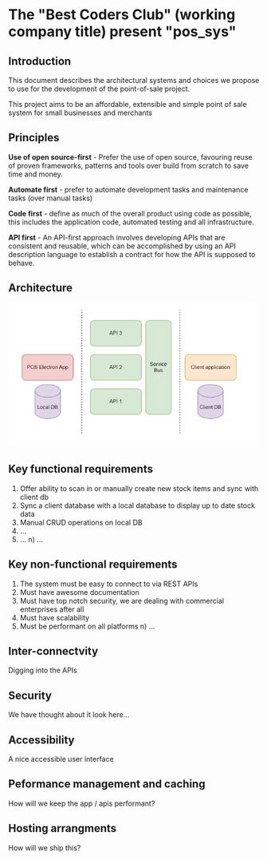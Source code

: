 # The "Best Coders Club" (working company title) present "pos_sys"

## Introduction

This document describes the architectural systems and choices we propose to use for the development of the point-of-sale project.

This project aims to be an affordable, extensible and simple point of sale system for small businesses and merchants

## Principles

**Use of open source-first** - Prefer the use of open source, favouring reuse of proven frameworks, patterns and tools over build from scratch to save time and money.

**Automate first** - prefer to automate development tasks and maintenance tasks (over manual tasks)

**Code first** - define as much of the overall product using code as possible, this includes the application code, automated testing and all infrastructure.

**API first** - An API-first approach involves developing APIs that are consistent and reusable, which can be accomplished by using an API description language to establish a contract for how the API is supposed to behave.

## Architecture

![](images/example_arch.png)

## Key functional requirements

1) Offer ability to scan in or manually create new stock items and sync with client db
2) Sync a client database with a local database to display up to date stock data
3) Manual CRUD operations on local DB
4) ...
5) ...
n) ...

## Key non-functional requirements

1) The system must be easy to connect to via REST APIs
2) Must have awesome documentation
3) Must have top notch security, we are dealing with commercial enterprises after all
4) Must have scalability
5) Must be performant on all platforms
n) ...

## Inter-connectvity

Digging into the APIs

## Security

We have thought about it look here...

## Accessibility

A nice accessible user interface

## Peformance management and caching

How will we keep the app / apis performant?

## Hosting arrangments

How will we ship this?

